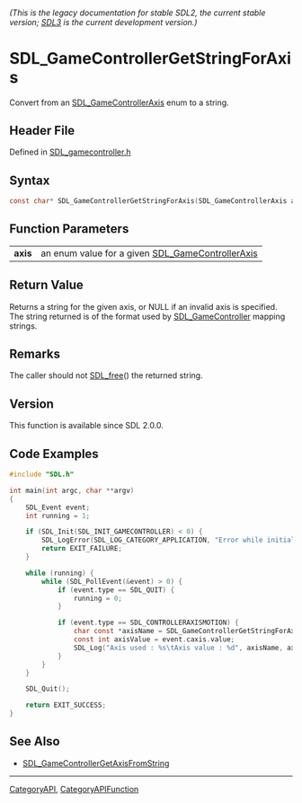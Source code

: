 ###### (This is the legacy documentation for stable SDL2, the current stable version; [SDL3](https://wiki.libsdl.org/SDL3/) is the current development version.)
# SDL_GameControllerGetStringForAxis

Convert from an [SDL_GameControllerAxis](SDL_GameControllerAxis) enum to a string.

## Header File

Defined in [SDL_gamecontroller.h](https://github.com/libsdl-org/SDL/blob/SDL2/include/SDL_gamecontroller.h)

## Syntax

```c
const char* SDL_GameControllerGetStringForAxis(SDL_GameControllerAxis axis);

```

## Function Parameters

|              |                                                                            |
| ------------ | -------------------------------------------------------------------------- |
| **axis**     | an enum value for a given [SDL_GameControllerAxis](SDL_GameControllerAxis) |

## Return Value

Returns a string for the given axis, or NULL if an invalid axis is
specified. The string returned is of the format used by
[SDL_GameController](SDL_GameController) mapping strings.

## Remarks

The caller should not [SDL_free](SDL_free)() the returned string.

## Version

This function is available since SDL 2.0.0.

## Code Examples

```c
#include "SDL.h"

int main(int argc, char **argv)
{
    SDL_Event event;
    int running = 1;

    if (SDL_Init(SDL_INIT_GAMECONTROLLER) < 0) {
        SDL_LogError(SDL_LOG_CATEGORY_APPLICATION, "Error while initializing SDL2 library : %s", SDL_GetError());
        return EXIT_FAILURE;
    }

    while (running) {
        while (SDL_PollEvent(&event) > 0) {
            if (event.type == SDL_QUIT) {
                running = 0;
            }

            if (event.type == SDL_CONTROLLERAXISMOTION) {
                char const *axisName = SDL_GameControllerGetStringForAxis((SDL_GameControllerAxis) event.caxis.axis);
                const int axisValue = event.caxis.value;
                SDL_Log("Axis used : %s\tAxis value : %d", axisName, axisValue);
            }
        }
    }

    SDL_Quit();

    return EXIT_SUCCESS;
}
```

## See Also

- [SDL_GameControllerGetAxisFromString](SDL_GameControllerGetAxisFromString)

----
[CategoryAPI](CategoryAPI), [CategoryAPIFunction](CategoryAPIFunction)

